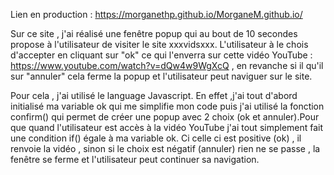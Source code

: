 Lien en production :
https://morganethp.github.io/MorganeM.github.io/

Sur ce site , j'ai réalisé une fenêtre popup qui au bout de 10 secondes propose à l'utilisateur de visiter le site xxxvidsxxx. L'utilisateur à le chois d'accepter en cliquant sur "ok" ce qui l'enverra sur cette vidéo YouTube : https://www.youtube.com/watch?v=dQw4w9WgXcQ , en revanche si il qu'il sur "annuler" cela ferme la popup et l'utilisateur peut naviguer sur le site.

Pour cela , j'ai utilisé le language Javascript. En effet ,j'ai tout d'abord initialisé ma variable ok qui me simplifie mon code puis j'ai utilisé la fonction confirm() qui permet de créer une popup avec 2 choix (ok et annuler).Pour que quand l'utilisateur est accès à la vidéo YouTube j'ai tout simplement fait une condition if() égale à ma variable ok. Ci celle ci est positive (ok) , il renvoie la vidéo , sinon si le choix est négatif (annuler) rien ne se passe , la fenêtre se ferme et l'utilisateur peut continuer sa navigation.
